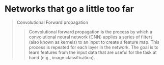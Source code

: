 # Networks that go a little too far

> Convolutional Forward propagation
>> Convolutional forward propagation is the process by which a convolutional neural network
>> (CNN) applies a series of filters (also known as kernels) to an input to create a feature map.
>> This process is repeated for each layer in the network. The goal is to learn features from the input data that are useful for the task at hand (e.g., image classification).